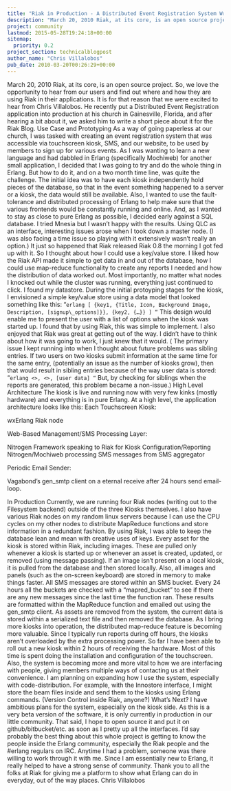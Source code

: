 ```yaml
---
title: "Riak in Production - A Distributed Event Registration System Written in Erlang"
description: "March 20, 2010 Riak, at its core, is an open source project. So, we love the opportunity to hear from our users and find out where and how they are using Riak in their applications. It is for that reason that we were excited to hear from Chris Villalobos. He recently put a Distributed Event Registr"
project: community
lastmod: 2015-05-28T19:24:18+00:00
sitemap:
  priority: 0.2
project_section: technicalblogpost
author_name: "Chris Villalobos"
pub_date: 2010-03-20T00:26:29+00:00
---
```

March 20, 2010
Riak, at its core, is an open source project. So, we love the opportunity to hear from our users and find out where and how they are using Riak in their applications. It is for that reason that we were excited to hear from Chris Villalobos. He recently put a Distributed Event Registration application into production at his church in Gainesville, Florida, and after hearing a bit about it, we asked him to write a short piece about it for the Riak Blog.
Use Case and Prototyping
As a way of going paperless at our church, I was tasked with creating an event registration system that was accessible via touchscreen kiosk, SMS, and our website, to be used by members to sign up for various events. As I was wanting to learn a new language and had dabbled in Erlang (specifically Mochiweb) for another small application, I decided that I was going to try and do the whole thing in Erlang. But how to do it, and on a two month time line, was quite the challenge.
The initial idea was to have each kiosk independently hold pieces of the database, so that in the event something happened to a server or a kiosk, the data would still be available. Also, I wanted to use the fault-tolerance and distributed processing of Erlang to help make sure that the various frontends would be constantly running and online. And, as I wanted to stay as close to pure Erlang as possible, I decided early against a SQL database. I tried Mnesia but I wasn’t happy with the results. Using QLC as an interface, interesting issues arose when I took down a master node. (I was also facing a time issue so playing with it extensively wasn’t really an option.)
It just so happened that Riak released Riak 0.8 the morning I got fed up with it. So I thought about how I could use a key/value store. I liked how the Riak API made it simple to get data in and out of the database, how I could use map-reduce functionality to create any reports I needed and how the distribution of data worked out. Most importantly, no matter what nodes I knocked out while the cluster was running, everything just continued to click. I found my datastore.
During the initial protoyping stages for the kiosk, I envisioned a simple key/value store using a data model that looked something like this:
“`erlang
[
{key1, {Title, Icon, Background Image, Description, [signup\_options]}},
{key2, {…}}
]
“`
This design would enable me to present the user with a list of options when the kiosk was started up. I found that by using Riak, this was simple to implement. I also enjoyed that Riak was great at getting out of the way. I didn’t have to think about how it was going to work, I just knew that it would. ( The primary issue I kept running into when I thought about future problems was sibling entries. If two users on two kiosks submit information at the same time for the same entry, (potentially an issue as the number of kiosks grow), then that would result in sibling entries because of the way user data is stored:
“`erlang
<>, <>, [user data]
“`
But, by checking for siblings when the reports are generated, this problem became a non-issue.)
High Level Architecture
The kiosk is live and running now with very few kinks (mostly hardware) and everything is in pure Erlang. At a high level, the application architecture looks like this:
Each Touchscreen Kiosk:

wxErlang
Riak node

Web-Based Management/SMS Processing Layer:

Nitrogen Framework speaking to Riak for Kiosk Configuration/Reporting
Nitrogen/Mochiweb processing SMS messages from SMS aggregator

Periodic Email Sender:

Vagabond’s gen\_smtp client on a eternal receive after 24 hours send email-loop.

In Production
Currently, we are running four Riak nodes (writing out to the Filesystem backend) outside of the three Kiosks themselves. I also have various Riak nodes on my random linux servers because I can use the CPU cycles on my other nodes to distribute MapReduce functions and store information in a redundant fashion.
By using Riak, I was able to keep the database lean and mean with creative uses of keys. Every asset for the kiosk is stored within Riak, including images. These are pulled only whenever a kiosk is started up or whenever an asset is created, updated, or removed (using message passing). If an image isn’t present on a local kiosk, it is pulled from the database and then stored locally. Also, all images and panels (such as the on-screen keyboard) are stored in memory to make things faster.
All SMS messages are stored within an SMS bucket. Every 24 hours all the buckets are checked with a “mapred\_bucket” to see if there are any new messages since the last time the function ran. These results are formatted within the MapReduce function and emailed out using the gen\_smtp client. As assets are removed from the system, the current data is stored within a serialized text file and then removed the database.
As I bring more kiosks into operation, the distributed map-reduce feature is becoming more valuable. Since I typically run reports during off hours, the kiosks aren’t overloaded by the extra processing power. So far I have been able to roll out a new kiosk within 2 hours of receiving the hardware. Most of this time is spent doing the installation and configuration of the touchscreen. Also, the system is becoming more and more vital to how we are interfacing with people, giving members multiple ways of contacting us at their convenience. I am planning on expanding how I use the system, especially with code-distribution. For example, with the Innostore interface, I might store the beam files inside and send them to the kiosks using Erlang commands. (Version Control inside Riak, anyone?)
What’s Next?
I have ambitious plans for the system, especially on the kiosk side. As this is a very beta version of the software, it is only currently in production in our little community. That said, I hope to open source it and put it on github/bitbucket/etc. as soon as I pretty up all the interfaces.
I’d say probably the best thing about this whole project is getting to know the people inside the Erlang community, especially the Riak people and the #erlang regulars on IRC. Anytime I had a problem, someone was there willing to work through it with me. Since I am essentially new to Erlang, it really helped to have a strong sense of community. Thank you to all the folks at Riak for giving me a platform to show what Erlang can do in everyday, out of the way places.
Chris Villalobos
